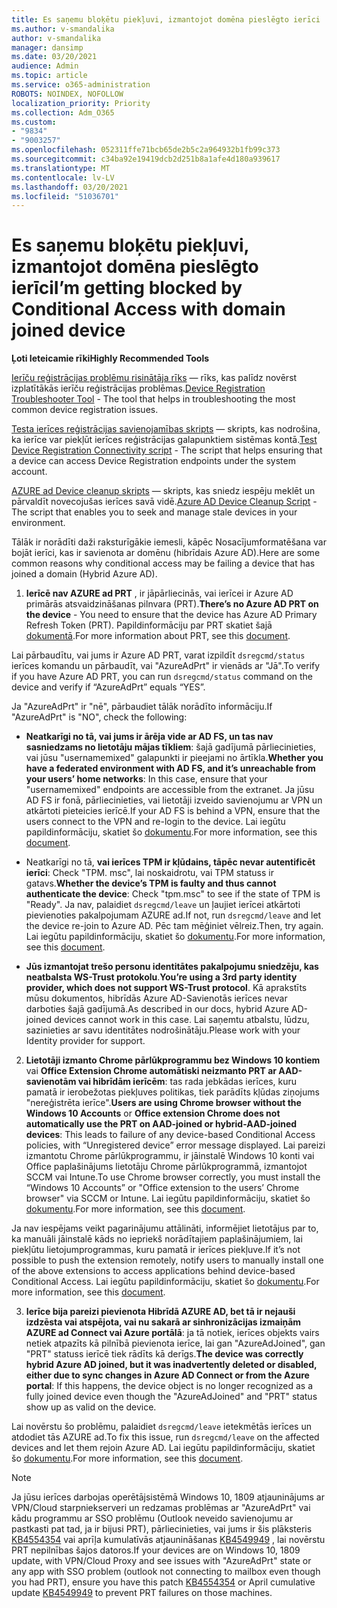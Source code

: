 ```yaml
---
title: Es saņemu bloķētu piekļuvi, izmantojot domēna pieslēgto ierīci
ms.author: v-smandalika
author: v-smandalika
manager: dansimp
ms.date: 03/20/2021
audience: Admin
ms.topic: article
ms.service: o365-administration
ROBOTS: NOINDEX, NOFOLLOW
localization_priority: Priority
ms.collection: Adm_O365
ms.custom:
- "9834"
- "9003257"
ms.openlocfilehash: 052311ffe71bcb65de2b5c2a964932b1fb99c373
ms.sourcegitcommit: c34ba92e19419dcb2d251b8a1afe4d180a939617
ms.translationtype: MT
ms.contentlocale: lv-LV
ms.lasthandoff: 03/20/2021
ms.locfileid: "51036701"
---
```

# <a name="im-getting-blocked-by-conditional-access-with-domain-joined-device"></a><span data-ttu-id="2404d-102">Es saņemu bloķētu piekļuvi, izmantojot domēna pieslēgto ierīci</span><span class="sxs-lookup"><span data-stu-id="2404d-102">I’m getting blocked by Conditional Access with domain joined device</span></span>

<span data-ttu-id="2404d-103">**Ļoti Ieteicamie rīki**</span><span class="sxs-lookup"><span data-stu-id="2404d-103">**Highly Recommended Tools**</span></span>

<span data-ttu-id="2404d-104">[Ierīču reģistrācijas problēmu risinātāja rīks](https://docs.microsoft.com/samples/azure-samples/dsregtool/dsregtool/) — rīks, kas palīdz novērst izplatītākās ierīču reģistrācijas problēmas.</span><span class="sxs-lookup"><span data-stu-id="2404d-104">[Device Registration Troubleshooter Tool](https://docs.microsoft.com/samples/azure-samples/dsregtool/dsregtool/) - The tool that helps in troubleshooting the most common device registration issues.</span></span>

<span data-ttu-id="2404d-105">[Testa ierīces reģistrācijas savienojamības skripts](https://docs.microsoft.com/samples/azure-samples/testdeviceregconnectivity/testdeviceregconnectivity/) — skripts, kas nodrošina, ka ierīce var piekļūt ierīces reģistrācijas galapunktiem sistēmas kontā.</span><span class="sxs-lookup"><span data-stu-id="2404d-105">[Test Device Registration Connectivity script](https://docs.microsoft.com/samples/azure-samples/testdeviceregconnectivity/testdeviceregconnectivity/) - The script that helps ensuring that a device can access Device Registration endpoints under the system account.</span></span>

<span data-ttu-id="2404d-106">[AZURE ad Device cleanup skripts](https://github.com/mzmaili/AzureADDeviceCleanup) — skripts, kas sniedz iespēju meklēt un pārvaldīt novecojušas ierīces savā vidē.</span><span class="sxs-lookup"><span data-stu-id="2404d-106">[Azure AD Device Cleanup Script](https://github.com/mzmaili/AzureADDeviceCleanup) - The script that enables you to seek and manage stale devices in your environment.</span></span>

<span data-ttu-id="2404d-107">Tālāk ir norādīti daži raksturīgākie iemesli, kāpēc Nosacījumformatēšana var bojāt ierīci, kas ir savienota ar domēnu (hibrīdais Azure AD).</span><span class="sxs-lookup"><span data-stu-id="2404d-107">Here are some common reasons why conditional access may be failing a device that has joined a domain (Hybrid Azure AD).</span></span>

1. <span data-ttu-id="2404d-108">**Ierīcē nav AZURE ad PRT** , ir jāpārliecinās, vai ierīcei ir Azure AD primārās atsvaidzināšanas pilnvara (PRT).</span><span class="sxs-lookup"><span data-stu-id="2404d-108">**There’s no Azure AD PRT on the device** - You need to ensure that the device has Azure AD Primary Refresh Token (PRT).</span></span> <span data-ttu-id="2404d-109">Papildinformāciju par PRT skatiet šajā [dokumentā](https://docs.microsoft.com/azure/active-directory/devices/concept-primary-refresh-token).</span><span class="sxs-lookup"><span data-stu-id="2404d-109">For more information about PRT, see this [document](https://docs.microsoft.com/azure/active-directory/devices/concept-primary-refresh-token).</span></span>

<span data-ttu-id="2404d-110">Lai pārbaudītu, vai jums ir Azure AD PRT, varat izpildīt `dsregcmd/status` ierīces komandu un pārbaudīt, vai "AzureAdPrt" ir vienāds ar "Jā".</span><span class="sxs-lookup"><span data-stu-id="2404d-110">To verify if you have Azure AD PRT, you can run `dsregcmd/status` command on the device and verify if “AzureAdPrt” equals “YES”.</span></span>

<span data-ttu-id="2404d-111">Ja "AzureAdPrt" ir "nē", pārbaudiet tālāk norādīto informāciju.</span><span class="sxs-lookup"><span data-stu-id="2404d-111">If "AzureAdPrt" is "NO", check the following:</span></span>

- <span data-ttu-id="2404d-112">**Neatkarīgi no tā, vai jums ir ārēja vide ar AD FS, un tas nav sasniedzams no lietotāju mājas tīkliem**: šajā gadījumā pārliecinieties, vai jūsu "usernamemixed" galapunkti ir pieejami no ārtīkla.</span><span class="sxs-lookup"><span data-stu-id="2404d-112">**Whether you have a federated environment with AD FS, and it’s unreachable from your users’ home networks**: In this case, ensure that your "usernamemixed" endpoints are accessible from the extranet.</span></span> <span data-ttu-id="2404d-113">Ja jūsu AD FS ir fonā, pārliecinieties, vai lietotāji izveido savienojumu ar VPN un atkārtoti pieteicies ierīcē.</span><span class="sxs-lookup"><span data-stu-id="2404d-113">If your AD FS is behind a VPN, ensure that the users connect to the VPN and re-login to the device.</span></span> <span data-ttu-id="2404d-114">Lai iegūtu papildinformāciju, skatiet šo [dokumentu](https://docs.microsoft.com/azure/active-directory/devices/hybrid-azuread-join-federated-domains).</span><span class="sxs-lookup"><span data-stu-id="2404d-114">For more information, see this [document](https://docs.microsoft.com/azure/active-directory/devices/hybrid-azuread-join-federated-domains).</span></span>

- <span data-ttu-id="2404d-115">Neatkarīgi no tā, **vai ierīces TPM ir kļūdains, tāpēc nevar autentificēt ierīci**: Check "TPM. msc", lai noskaidrotu, vai TPM statuss ir gatavs.</span><span class="sxs-lookup"><span data-stu-id="2404d-115">**Whether the device’s TPM is faulty and thus cannot authenticate the device**: Check "tpm.msc" to see if the state of TPM is "Ready".</span></span> <span data-ttu-id="2404d-116">Ja nav, palaidiet `dsregcmd/leave` un ļaujiet ierīcei atkārtoti pievienoties pakalpojumam AZURE ad.</span><span class="sxs-lookup"><span data-stu-id="2404d-116">If not, run `dsregcmd/leave` and let the device re-join to Azure AD.</span></span> <span data-ttu-id="2404d-117">Pēc tam mēģiniet vēlreiz.</span><span class="sxs-lookup"><span data-stu-id="2404d-117">Then, try again.</span></span> <span data-ttu-id="2404d-118">Lai iegūtu papildinformāciju, skatiet šo [dokumentu](https://docs.microsoft.com/azure/active-directory/devices/troubleshoot-device-dsregcmd#sso-state).</span><span class="sxs-lookup"><span data-stu-id="2404d-118">For more information, see this [document](https://docs.microsoft.com/azure/active-directory/devices/troubleshoot-device-dsregcmd#sso-state).</span></span>

- <span data-ttu-id="2404d-119">**Jūs izmantojat trešo personu identitātes pakalpojumu sniedzēju, kas neatbalsta WS-Trust protokolu**.</span><span class="sxs-lookup"><span data-stu-id="2404d-119">**You’re using a 3rd party identity provider, which does not support WS-Trust protocol**.</span></span> <span data-ttu-id="2404d-120">Kā aprakstīts mūsu dokumentos, hibrīdās Azure AD-Savienotās ierīces nevar darboties šajā gadījumā.</span><span class="sxs-lookup"><span data-stu-id="2404d-120">As described in our docs, hybrid Azure AD-joined devices cannot work in this case.</span></span> <span data-ttu-id="2404d-121">Lai saņemtu atbalstu, lūdzu, sazinieties ar savu identitātes nodrošinātāju.</span><span class="sxs-lookup"><span data-stu-id="2404d-121">Please work with your Identity provider for support.</span></span>

2. <span data-ttu-id="2404d-122">**Lietotāji izmanto Chrome pārlūkprogrammu bez Windows 10 kontiem** vai **Office Extension Chrome automātiski neizmanto PRT ar AAD-savienotām vai hibrīdām ierīcēm**: tas rada jebkādas ierīces, kuru pamatā ir ierobežotas piekļuves politikas, tiek parādīts kļūdas ziņojums "nereģistrēta ierīce".</span><span class="sxs-lookup"><span data-stu-id="2404d-122">**Users are using Chrome browser without the Windows 10 Accounts** or **Office extension Chrome does not automatically use the PRT on AAD-joined or hybrid-AAD-joined devices**: This leads to failure of any device-based Conditional Access policies, with “Unregistered device” error message displayed.</span></span> <span data-ttu-id="2404d-123">Lai pareizi izmantotu Chrome pārlūkprogrammu, ir jāinstalē Windows 10 konti vai Office paplašinājums lietotāju Chrome pārlūkprogrammā, izmantojot SCCM vai Intune.</span><span class="sxs-lookup"><span data-stu-id="2404d-123">To use Chrome browser correctly, you must install the “Windows 10 Accounts” or "Office extension to the users’ Chrome browser" via SCCM or Intune.</span></span> <span data-ttu-id="2404d-124">Lai iegūtu papildinformāciju, skatiet šo [dokumentu](https://docs.microsoft.com/azure/active-directory/conditional-access/concept-conditional-access-conditions#chrome-support).</span><span class="sxs-lookup"><span data-stu-id="2404d-124">For more information, see this [document](https://docs.microsoft.com/azure/active-directory/conditional-access/concept-conditional-access-conditions#chrome-support).</span></span>

<span data-ttu-id="2404d-125">Ja nav iespējams veikt pagarinājumu attālināti, informējiet lietotājus par to, ka manuāli jāinstalē kāds no iepriekš norādītajiem paplašinājumiem, lai piekļūtu lietojumprogrammas, kuru pamatā ir ierīces piekļuve.</span><span class="sxs-lookup"><span data-stu-id="2404d-125">If it’s not possible to push the extension remotely, notify users to manually install one of the above extensions to access applications behind device-based Conditional Access.</span></span> <span data-ttu-id="2404d-126">Lai iegūtu papildinformāciju, skatiet šo [dokumentu](https://docs.microsoft.com/azure/active-directory/conditional-access/require-managed-devices#prerequisites).</span><span class="sxs-lookup"><span data-stu-id="2404d-126">For more information, see this [document](https://docs.microsoft.com/azure/active-directory/conditional-access/require-managed-devices#prerequisites).</span></span>

3. <span data-ttu-id="2404d-127">**Ierīce bija pareizi pievienota Hibrīdā AZURE AD, bet tā ir nejauši izdzēsta vai atspējota, vai nu sakarā ar sinhronizācijas izmaiņām AZURE ad Connect vai Azure portālā**: ja tā notiek, ierīces objekts vairs netiek atpazīts kā pilnībā pievienota ierīce, lai gan "AzureAdJoined", gan "PRT" statuss ierīcē tiek rādīts kā derīgs.</span><span class="sxs-lookup"><span data-stu-id="2404d-127">**The device was correctly hybrid Azure AD joined, but it was inadvertently deleted or disabled, either due to sync changes in Azure AD Connect or from the Azure portal**: If this happens, the device object is no longer recognized as a fully joined device even though the "AzureAdJoined" and "PRT" status show up as valid on the device.</span></span>

<span data-ttu-id="2404d-128">Lai novērstu šo problēmu, palaidiet `dsregcmd/leave` ietekmētās ierīces un atdodiet tās AZURE ad.</span><span class="sxs-lookup"><span data-stu-id="2404d-128">To fix this issue, run `dsregcmd/leave` on the affected devices and let them rejoin Azure AD.</span></span> <span data-ttu-id="2404d-129">Lai iegūtu papildinformāciju, skatiet šo [dokumentu](https://docs.microsoft.com/azure/active-directory/devices/faq#q-why-do-my-users-see-an-error-message-saying-your-organization-has-deleted-the-device-or-your-organization-has-disabled-the-device-on-their-windows-10-devices).</span><span class="sxs-lookup"><span data-stu-id="2404d-129">For more information, see this [document](https://docs.microsoft.com/azure/active-directory/devices/faq#q-why-do-my-users-see-an-error-message-saying-your-organization-has-deleted-the-device-or-your-organization-has-disabled-the-device-on-their-windows-10-devices).</span></span>

> [!NOTE]
> <span data-ttu-id="2404d-130">Ja jūsu ierīces darbojas operētājsistēmā Windows 10, 1809 atjauninājums ar VPN/Cloud starpniekserveri un redzamas problēmas ar "AzureAdPrt" vai kādu programmu ar SSO problēmu (Outlook neveido savienojumu ar pastkasti pat tad, ja ir bijusi PRT), pārliecinieties, vai jums ir šis plāksteris [KB4554354](https://support.microsoft.com/topic/march-30-2020-kb4554354-os-build-17763-1132-deaba49b-4b29-55b9-caee-3e2d87dd75a2) vai aprīļa kumulatīvās atjaunināšanas [KB4549949](https://support.microsoft.com/topic/april-14-2020-kb4549949-os-build-17763-1158-76d9a3af-b20b-8996-bd4d-7b50c505fda6) , lai novērstu PRT nepilnības šajos datoros.</span><span class="sxs-lookup"><span data-stu-id="2404d-130">If your devices are on Windows 10, 1809 update, with VPN/Cloud Proxy and see issues with "AzureAdPrt" state or any app with SSO problem (outlook not connecting to mailbox even though you had PRT), ensure you have this patch [KB4554354](https://support.microsoft.com/topic/march-30-2020-kb4554354-os-build-17763-1132-deaba49b-4b29-55b9-caee-3e2d87dd75a2) or April cumulative update [KB4549949](https://support.microsoft.com/topic/april-14-2020-kb4549949-os-build-17763-1158-76d9a3af-b20b-8996-bd4d-7b50c505fda6) to prevent PRT failures on those machines.</span></span>

















